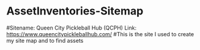 # AssetInventories-Sitemap
#Sitename: Queen City Pickleball Hub (QCPH) Link: https://www.queencitypickleballhub.com/
#This is the site I used to create my site map and to find assets
